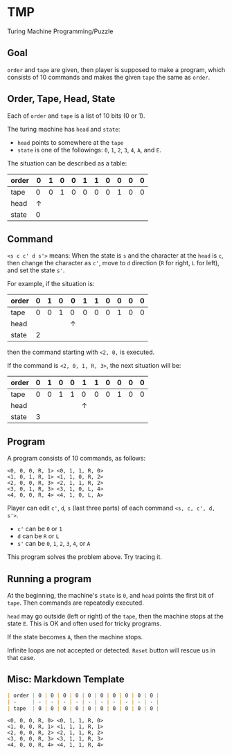 # TMP

Turing Machine Programming/Puzzle

## Goal

`order` and `tape` are given, then player is supposed to make a program, which consists of 10 commands and makes the given `tape` the same as `order`.

## Order, Tape, Head, State

Each of `order` and `tape` is a list of 10 bits (0 or 1).

The turing machine has `head` and `state`:

- `head` points to somewhere at the `tape`
- `state` is one of the followings: `0`, `1`, `2`, `3`, `4`, `A`, and `E`.

The situation can be described as a table:

| order | 0 | 1 | 0 | 0 | 1 | 1 | 0 | 0 | 0 | 0 |
| -     | - | - | - | - | - | - | - | - | - | - |
| tape  | 0 | 0 | 1 | 0 | 0 | 0 | 0 | 1 | 0 | 0 |
| head  | ↑ |
| state | 0 |

## Command

`<s c c' d s'>` means: When the state is `s` and the character at the `head` is `c`, then change the character as `c'`, move to `d` direction (`R` for right, `L` for left), and set the state `s'`.

For example, if the situation is:

| order | 0 | 1 | 0 | 0 | 1 | 1 | 0 | 0 | 0 | 0 |
| -     | - | - | - | - | - | - | - | - | - | - |
| tape  | 0 | 0 | 1 | 0 | 0 | 0 | 0 | 1 | 0 | 0 |
| head |   |   |   | ↑ |   |   |   |   |   |   |
| state | 2 |

then the command starting with `<2, 0,` is executed.

If the command is `<2, 0, 1, R, 3>`, the next situation will be:

| order | 0 | 1 | 0 | 0 | 1 | 1 | 0 | 0 | 0 | 0 |
| -     | - | - | - | - | - | - | - | - | - | - |
| tape  | 0 | 0 | 1 | 1 | 0 | 0 | 0 | 1 | 0 | 0 |
| head  |   |   |   |   | ↑ |   |   |   |   |   |
| state | 3 |

## Program

A program consists of 10 commands, as follows:

```
<0, 0, 0, R, 1> <0, 1, 1, R, 0>
<1, 0, 1, R, 1> <1, 1, 0, R, 2>
<2, 0, 0, R, 3> <2, 1, 1, R, 2>
<3, 0, 1, R, 3> <3, 1, 0, L, 4>
<4, 0, 0, R, 4> <4, 1, 0, L, A>
```

Player can edit `c'`, `d`, `s` (last three parts) of each command `<s, c, c', d, s'>`.

- `c'` can be `0` or `1`
- `d` can be `R` or `L`
- `s'` can be `0`, `1`, `2`, `3`, `4`, or `A`

This program solves the problem above. Try tracing it.

## Running a program

At the beginning, the machine's `state` is `0`, and `head` points the first bit of `tape`. Then commands are repeatedly executed.

`head` may go outside (left or right) of the `tape`, then the machine stops at the state `E`. This is OK and often used for tricky programs.

If the state becomes `A`, then the machine stops.

Infinite loops are not accepted or detected. `Reset` button will rescue us in that case.

## Misc: Markdown Template

```md
| order | 0 | 0 | 0 | 0 | 0 | 0 | 0 | 0 | 0 | 0 |
| -     | - | - | - | - | - | - | - | - | - | - |
| tape  | 0 | 0 | 0 | 0 | 0 | 0 | 0 | 0 | 0 | 0 |
```

```
<0, 0, 0, R, 0> <0, 1, 1, R, 0>
<1, 0, 0, R, 1> <1, 1, 1, R, 1>
<2, 0, 0, R, 2> <2, 1, 1, R, 2>
<3, 0, 0, R, 3> <3, 1, 1, R, 3>
<4, 0, 0, R, 4> <4, 1, 1, R, 4>
```
